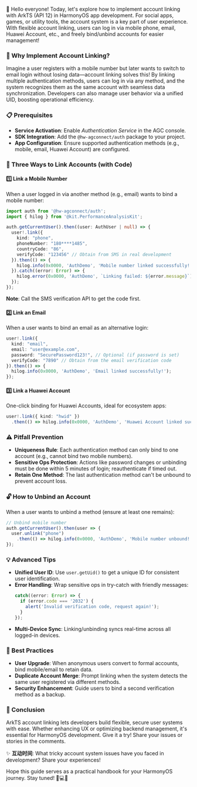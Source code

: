 👋 Hello everyone! Today, let's explore how to implement account linking with ArkTS (API 12) in HarmonyOS app development. For social apps, games, or utility tools, the account system is a key part of user experience. With flexible account linking, users can log in via mobile phone, email, Huawei Account, etc., and freely bind/unbind accounts for easier management!  


### 🌟 Why Implement Account Linking?  
Imagine a user registers with a mobile number but later wants to switch to email login without losing data—account linking solves this! By linking multiple authentication methods, users can log in via any method, and the system recognizes them as the same account with seamless data synchronization. Developers can also manage user behavior via a unified UID, boosting operational efficiency.  


### 📋 Prerequisites  
- **Service Activation**: Enable *Authentication Service* in the AGC console.  
- **SDK Integration**: Add the `@hw-agconnect/auth` package to your project.  
- **App Configuration**: Ensure supported authentication methods (e.g., mobile, email, Huawei Account) are configured.  


### 🔗 Three Ways to Link Accounts (with Code)  
#### 1️⃣ Link a Mobile Number  
When a user logged in via another method (e.g., email) wants to bind a mobile number:  
```typescript  
import auth from '@hw-agconnect/auth';  
import { hilog } from '@kit.PerformanceAnalysisKit';  

auth.getCurrentUser().then((user: AuthUser | null) => {  
  user!.link({  
    kind: "phone",  
    phoneNumber: "180****1485",  
    countryCode: "86",  
    verifyCode: "123456" // Obtain from SMS in real development  
  }).then(() => {  
    hilog.info(0x0000, 'AuthDemo', 'Mobile number linked successfully!');  
  }).catch((error: Error) => {  
    hilog.error(0x0000, 'AuthDemo', `Linking failed: ${error.message}`);  
  });  
});  
```  
**Note**: Call the SMS verification API to get the code first.  

#### 2️⃣ Link an Email  
When a user wants to bind an email as an alternative login:  
```typescript  
user!.link({  
  kind: "email",  
  email: "user@example.com",  
  password: "SecurePassword123!", // Optional (if password is set)  
  verifyCode: "7890" // Obtain from the email verification code  
}).then(() => {  
  hilog.info(0x0000, 'AuthDemo', 'Email linked successfully!');  
});  
```  

#### 3️⃣ Link a Huawei Account  
One-click binding for Huawei Accounts, ideal for ecosystem apps:  
```typescript  
user!.link({ kind: "hwid" })  
  .then(() => hilog.info(0x0000, 'AuthDemo', 'Huawei Account linked successfully!'));  
```  


### ⚠️ Pitfall Prevention  
- **Uniqueness Rule**: Each authentication method can only bind to one account (e.g., cannot bind two mobile numbers).  
- **Sensitive Ops Protection**: Actions like password changes or unbinding must be done within 5 minutes of login; reauthenticate if timed out.  
- **Retain One Method**: The last authentication method can't be unbound to prevent account loss.  


### 🔓 How to Unbind an Account  
When a user wants to unbind a method (ensure at least one remains):  
```typescript  
// Unbind mobile number  
auth.getCurrentUser().then(user => {  
  user.unlink("phone")  
    .then(() => hilog.info(0x0000, 'AuthDemo', 'Mobile number unbound!'));  
});  
```  


### 💡 Advanced Tips  
- **Unified User ID**: Use `user.getUid()` to get a unique ID for consistent user identification.  
- **Error Handling**: Wrap sensitive ops in try-catch with friendly messages:  
  ```typescript  
  catch((error: Error) => {  
    if (error.code === '2032') {  
      alert('Invalid verification code, request again!');  
    }  
  });  
  ```  
- **Multi-Device Sync**: Linking/unbinding syncs real-time across all logged-in devices.  


### 🎯 Best Practices  
- **User Upgrade**: When anonymous users convert to formal accounts, bind mobile/email to retain data.  
- **Duplicate Account Merge**: Prompt linking when the system detects the same user registered via different methods.  
- **Security Enhancement**: Guide users to bind a second verification method as a backup.  


### 🚀 Conclusion  
ArkTS account linking lets developers build flexible, secure user systems with ease. Whether enhancing UX or optimizing backend management, it's essential for HarmonyOS development. Give it a try! Share your issues or stories in the comments.  

✨ **互动时间**: What tricky account system issues have you faced in development? Share your experiences!  

Hope this guide serves as a practical handbook for your HarmonyOS journey. Stay tuned! 👨💻🚀
